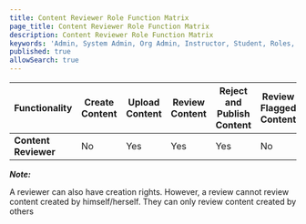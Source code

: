 ```yaml
---
title: Content Reviewer Role Function Matrix
page_title: Content Reviewer Role Function Matrix
description: Content Reviewer Role Function Matrix
keywords: 'Admin, System Admin, Org Admin, Instructor, Student, Roles, Permissions'
published: true
allowSearch: true
---
```

|  Functionality       | Create Content | Upload Content | Review Content | Reject and Publish Content | Review Flagged Content | Delete Content | Update User Profile |
|----------------------|----------------|----------------|----------------|----------------|------------------------|----------------|---------------------|
| **Content Reviewer** |       No       |       Yes      |       Yes      |       Yes      |           No           |       Yes      |         Yes         |

***Note:***

A reviewer can also have creation rights. However, a review cannot review content created by himself/herself. They can only review content created by others




